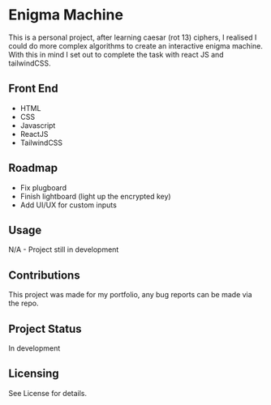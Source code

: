 # Enigma Machine

This is a personal project, after learning caesar (rot 13) ciphers, I realised I could do more complex algorithms to create an interactive enigma machine. With this in mind I set out to complete the task with react JS and tailwindCSS.

## Front End

- HTML
- CSS
- Javascript
- ReactJS
- TailwindCSS

## Roadmap

- Fix plugboard
- Finish lightboard (light up the encrypted key)
- Add UI/UX for custom inputs

## Usage

N/A - Project still in development

## Contributions

This project was made for my portfolio, any bug reports can be made via the repo.

## Project Status

In development

## Licensing

See License for details.
